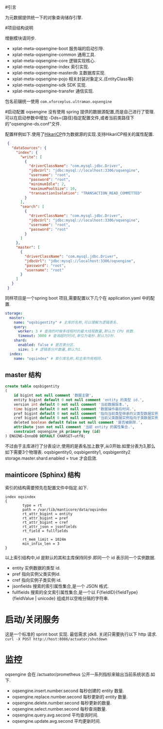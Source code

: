 #引言

为元数据提供统一下的对象查询储存引擎.

#项目结构说明

增删模块请同步.

* xplat-meta-oqsengine-boot 服务端的启动引导.
* xplat-meta-oqsengine-common 通用工具.
* xplat-meta-oqsengine-core 逻辑实现核心.
* xplat-meta-oqsengine-index 索引实现.
* xplat-meta-oqsengine-masterdb 主数据库实现.
* xplat-meta-oqsengine-pojo 相关封装对象定义.(EntityClass等)
* xplat-meta-oqsengine-sdk SDK 实现.
* xplat-meta-oqsengine-transfer 通信实现.

包名前辍统一使用 `com.xforceplus.ultraman.oqsengine`

#启动配置
oqsengine 没有使用 spring 提供的数据源配置,而是自己进行了管理.
可以在启动参数中增加 -Dds={路径}指定配置文件,或者当前类路径下的"oqsengine-ds.conf"文件.

配置样例如下.使用了[HikariCP](https://github.com/brettwooldridge/HikariCP)作为数据源的实现.支持HikariCP相关的属性配置.
```json
 {
   "dataSources": {
     "index": {
       "write": [
         {
           "driverClassName": "com.mysql.jdbc.Driver",
           "jdbcUrl": "jdbc:mysql://localhost:3306/oqsengine",
           "username": "root",
           "password": "root",
           "minimumIdle": 2,
           "maximumPoolSize": 10,
           "transactionIsolation": "TRANSACTION_READ_COMMITTED"
         }
       ],
       "search": [
         {
           "driverClassName": "com.mysql.jdbc.Driver",
           "jdbcUrl": "jdbc:mysql://localhost:3306/oqsengine",
           "username": "root",
           "password": "root"
         }
       ]
     },
     "master": [
       {
         "driverClassName": "com.mysql.jdbc.Driver",
         "jdbcUrl": "jdbc:mysql://localhost:3306/oqsengine",
         "password": "root",
         "username": "root"
       }
     ]
   }
 }
```
同样项目是一个spring boot 项目,需要配置以下几个在 application.yaml 中的配置.
```yaml
storage:
  master:
    name: "oqsbigentity" # 主库的名称,可以理解为逻辑表名.
    query:
      worker: 3 # 查询的时候多线程时的最大线程数量,默认为 CPU 核数.
      timeout: 3000 # 查询超时时间,单位为毫秒.默认为3秒.
    shard:
      enabled: false # 是否表分区.
      size: 1 # 逻辑表分片数量,默认为1.
  index:
    name: "oqsindex" # 索引库名称,和主库作用相同.
```

## master 结构
```sql
create table oqsbigentity
(
	id bigint not null comment '数据主键',
	entity bigint default 0 not null comment 'entity 的类型 id.',
	version int default 0 not null comment '当前数据版本.',
	time bigint default 0 not null comment '数据操作最后时间.',
	pref bigint default 0 not null comment '指向当前类型继承的父类型数据实例id.',
	cref bigint default 0 not null comment '当前父类数据实例指向子类数据实例的 id.',
	deleted boolean default false not null comment '是否被删除.',
	attribute json not null comment '当前 entity 的属性集合.',
	constraint oqsengine_pk primary key (id)
) ENGINE=InnoDB DEFAULT CHARSET=utf8;
```
不过由于主库进行了分表设计,使用的是表名加上数字,从0开始.如里分表为3,那么如下需要3个物理表.
oqsbigentity0, oqsbigentity1, oqsbigentity2
storage.master.shard.enabled = true 才会启效.

## mainticore (Sphinx) 结构
索引的结构需要预先在配置文件中指定.如下.
```text
index oqsindex
{
        type = rt
        path = /var/lib/manticore/data/oqsindex
        rt_attr_bigint = entity
        rt_attr_bigint = pref
        rt_attr_bigint = cref
        rt_attr_json = jsonfields
        rt_field = fullfields

        rt_mem_limit = 1024m
        min_infix_len = 3
}
```
以上索引结构中,id 是默认的其和主库保持同步.即同一个 id 表示同一个实例数据.
* entity      实例数据的类型 id.
* pref        指向实例父类实例id.
* cref        指向实例子类实例 id.
* jsonfields  搜索的索引属性集合,是一个 JSON 格式.
* fullfields  搜索的全文索引属性集合,是一个以 F{fieldID}{fieldType} {fieldValue | unicode} 组成并以空格分隔的字符串.

# 启动/关闭服务
这是一个标准的 sprint boot 实现. 最低需求 jdk8.
关闭只需要执行以下 http 请求.
`curl -X POST http://host:8086/actuator/shutdown`

# 监控
oqsengine 会在 /actuator/prometheus 公开一系列指标来输出当前系统状态.如下.

* oqsengine.insert.number.second 每秒创建的 entity 数量.
* oqsengine.replace.number.second 每秒更新的 entity 数量.
* oqsengine.delete.number.second 每秒更新的数量.
* oqsengine.select.number.second 每秒查询数量.
* oqsengine.query.avg.second 平均查询时间.
* oqsengine.update.avg.second 平均更新时间.